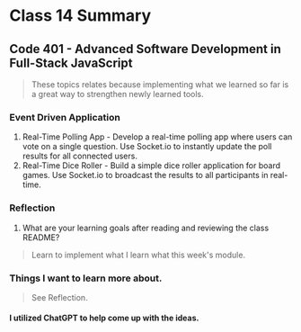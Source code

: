 # Class 14 Summary
## Code 401 - Advanced Software Development in Full-Stack JavaScript

> These topics relates because implementing what we learned so far is a great way to strengthen newly learned tools.

### Event Driven Application
1. Real-Time Polling App - Develop a real-time polling app where users can vote on a single question. Use Socket.io to instantly update the poll results for all connected users.
2. Real-Time Dice Roller - Build a simple dice roller application for board games. Use Socket.io to broadcast the results to all participants in real-time.

### Reflection
1. What are your learning goals after reading and reviewing the class README?
> Learn to implement what I learn what this week's module.

### Things I want to learn more about.
> See Reflection.

#### I utilized ChatGPT to help come up with the ideas.
